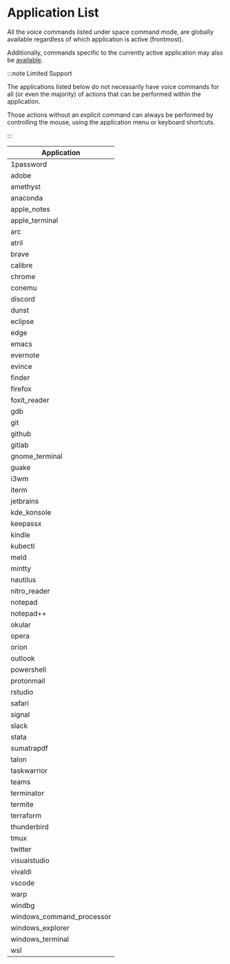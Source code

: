 # Application List

All the voice commands listed under space command mode, are globally available regardless of which application is
active (frontmost).

Additionally, commands specific to the currently active application may also be [available](./available-commands.md).


:::note Limited Support

The applications listed below do not necessarily have voice commands for all (or even the majority)
of actions that can be performed within the application.

Those actions without an explicit command can always be performed by controlling the mouse, using the application menu or
keyboard shortcuts.

:::

| Application               |
| ------------------------- |
| 1password                 |
| adobe                     |
| amethyst                  |
| anaconda                  |
| apple_notes               |
| apple_terminal            |
| arc                       |
| atril                     |
| brave                     |
| calibre                   |
| chrome                    |
| conemu                    |
| discord                   |
| dunst                     |
| eclipse                   |
| edge                      |
| emacs                     |
| evernote                  |
| evince                    |
| finder                    |
| firefox                   |
| foxit_reader              |
| gdb                       |
| git                       |
| github                    |
| gitlab                    |
| gnome_terminal            |
| guake                     |
| i3wm                      |
| iterm                     |
| jetbrains                 |
| kde_konsole               |
| keepassx                  |
| kindle                    |
| kubectl                   |
| meld                      |
| mintty                    |
| nautilus                  |
| nitro_reader              |
| notepad                   |
| notepad++                 |
| okular                    |
| opera                     |
| orion                     |
| outlook                   |
| powershell                |
| protonmail                |
| rstudio                   |
| safari                    |
| signal                    |
| slack                     |
| stata                     |
| sumatrapdf                |
| talon                     |
| taskwarrior               |
| teams                     |
| terminator                |
| termite                   |
| terraform                 |
| thunderbird               |
| tmux                      |
| twitter                   |
| visualstudio              |
| vivaldi                   |
| vscode                    |
| warp                      |
| windbg                    |
| windows_command_processor |
| windows_explorer          |
| windows_terminal          |
| wsl                       |

